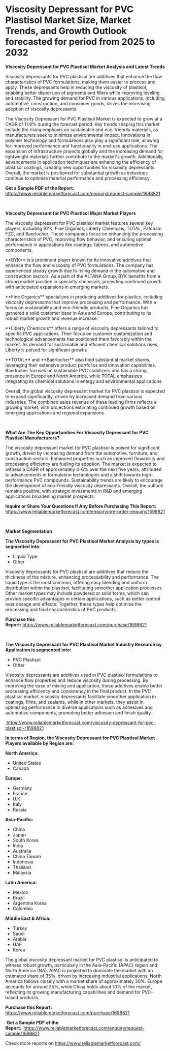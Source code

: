 <p><h1>Viscosity Depressant for PVC Plastisol Market Size, Market Trends, and Growth Outlook forecasted for period from 2025 to 2032</h1></p><p><strong>Viscosity Depressant for PVC Plastisol Market Analysis and Latest Trends</strong></p>
<p><p>Viscosity depressants for PVC plastisol are additives that enhance the flow characteristics of PVC formulations, making them easier to process and apply. These depressants help in reducing the viscosity of plastisol, enabling better dispersion of pigments and fillers while improving leveling and stability. The growing demand for PVC in various applications, including automotive, construction, and consumer goods, drives the increasing adoption of viscosity depressants.</p><p>The Viscosity Depressant for PVC Plastisol Market is expected to grow at a CAGR of 11.9% during the forecast period. Key trends shaping this market include the rising emphasis on sustainable and eco-friendly materials, as manufacturers seek to minimize environmental impact. Innovations in polymer technology and formulations also play a significant role, allowing for improved performance and functionality in end-use applications. The expansion of infrastructure projects globally and the increasing demand for lightweight materials further contribute to the market's growth. Additionally, advancements in application techniques are enhancing the efficiency of plastisol coatings, creating new opportunities for viscosity depressants. Overall, the market is positioned for substantial growth as industries continue to optimize material performance and processing efficiency.</p></p>
<p><strong>Get a Sample PDF of the Report:&nbsp;</strong> <a href="https://www.reliablemarketforecast.com/enquiry/request-sample/1698821?utm_campaign=3068&utm_medium=2&utm_source=Github&utm_content=ia&utm_term=27032025&utm_id=viscosity-depressant-for-pvc-plastisol">https://www.reliablemarketforecast.com/enquiry/request-sample/1698821</a></p>
<p>&nbsp;</p>
<p><strong>Viscosity Depressant for PVC Plastisol Major Market Players</strong></p>
<p><p>The viscosity depressant for PVC plastisol market features several key players, including BYK, Fine Organics, Liberty Chemicals, TOTAL, Patcham FZC, and Baerlocher. These companies focus on enhancing the processing characteristics of PVC, improving flow behavior, and ensuring optimal performance in applications like coatings, fabrics, and automotive components.</p><p>**BYK** is a prominent player known for its innovative additives that enhance the flow and viscosity of PVC formulations. The company has experienced steady growth due to rising demand in the automotive and construction sectors. As a part of the ALTANA Group, BYK benefits from a strong market position in specialty chemicals, projecting continued growth with anticipated expansions in emerging markets.</p><p>**Fine Organics** specializes in producing additives for plastics, including viscosity depressants that improve processing and performance. With a focus on sustainability and eco-friendly products, Fine Organics has garnered a solid customer base in Asia and Europe, contributing to its robust market growth and revenue increase.</p><p>**Liberty Chemicals** offers a range of viscosity depressants tailored to specific PVC applications. Their focus on customer customization and technological advancements has positioned them favorably within the market. As demand for sustainable and efficient chemical solutions rises, Liberty is poised for significant growth.</p><p>**TOTAL** and **Baerlocher** also hold substantial market shares, leveraging their extensive product portfolios and innovation capabilities. Baerlocher focuses on sustainable PVC stabilizers and has a strong presence in Europe and North America, while TOTAL emphasizes integrating its chemical solutions in energy and environmental applications.</p><p>Overall, the global viscosity depressant market for PVC plastisol is expected to expand significantly, driven by increased demand from various industries. The combined sales revenue of these leading firms reflects a growing market, with projections estimating continued growth based on emerging applications and regional expansions.</p></p>
<p>&nbsp;</p>
<p><strong>What Are The Key Opportunities For Viscosity Depressant for PVC Plastisol Manufacturers?</strong></p>
<p><p>The viscosity depressant market for PVC plastisol is poised for significant growth, driven by increasing demand from the automotive, furniture, and construction sectors. Enhanced properties such as improved flowability and processing efficiency are fueling its adoption. The market is expected to witness a CAGR of approximately 4-6% over the next five years, attributed to advancements in formulation technologies and a shift towards high-performance PVC compounds. Sustainability trends are likely to encourage the development of eco-friendly viscosity depressants. Overall, the outlook remains positive, with strategic investments in R&D and emerging applications broadening market prospects.</p></p>
<p><strong>Inquire or Share Your Questions If Any Before Purchasing This Report:</strong> <a href="https://www.reliablemarketforecast.com/enquiry/pre-order-enquiry/1698821?utm_campaign=3068&utm_medium=2&utm_source=Github&utm_content=ia&utm_term=27032025&utm_id=viscosity-depressant-for-pvc-plastisol">https://www.reliablemarketforecast.com/enquiry/pre-order-enquiry/1698821</a></p>
<p>&nbsp;</p>
<p><strong>Market Segmentation</strong></p>
<p><strong>The Viscosity Depressant for PVC Plastisol Market Analysis by types is segmented into:</strong></p>
<p><ul><li>Liquid Type</li><li>Other</li></ul></p>
<p><p>Viscosity depressants for PVC plastisol are additives that reduce the thickness of the mixture, enhancing processability and performance. The liquid type is the most common, offering easy blending and uniform distribution within the plastisol, facilitating smoother application processes. Other market types may include powdered or solid forms, which can provide specific advantages in certain applications, such as better control over dosage and effects. Together, these types help optimize the processing and final characteristics of PVC products.</p></p>
<p><strong>Purchase this Report:&nbsp;</strong><a href="https://www.reliablemarketforecast.com/purchase/1698821?utm_campaign=3068&utm_medium=2&utm_source=Github&utm_content=ia&utm_term=27032025&utm_id=viscosity-depressant-for-pvc-plastisol">https://www.reliablemarketforecast.com/purchase/1698821</a></p>
<p>&nbsp;</p>
<p><strong>The Viscosity Depressant for PVC Plastisol Market Industry Research by Application is segmented into:</strong></p>
<p><ul><li>PVC Plastisol</li><li>Other</li></ul></p>
<p><p>Viscosity depressants are additives used in PVC plastisol formulations to enhance flow properties and reduce viscosity during processing. By improving the ease of mixing and application, these additives enable better processing efficiency and consistency in the final product. In the PVC plastisol market, viscosity depressants facilitate smoother application in coatings, films, and sealants, while in other markets, they assist in optimizing performance in diverse applications such as adhesives and automotive components, promoting better adhesion and finish quality.</p></p>
<p><a href="https://www.reliablemarketforecast.com/viscosity-depressant-for-pvc-plastisol-r1698821?utm_campaign=3068&utm_medium=2&utm_source=Github&utm_content=ia&utm_term=27032025&utm_id=viscosity-depressant-for-pvc-plastisol">&nbsp;https://www.reliablemarketforecast.com/viscosity-depressant-for-pvc-plastisol-r1698821</a></p>
<p><strong>In terms of Region, the Viscosity Depressant for PVC Plastisol Market Players available by Region are:</strong></p>
<p>
    <p> <strong> North America: </strong>
        <ul>
            <li>United States</li>
            <li>Canada</li>
        </ul>
        </p> 
    <p> <strong> Europe: </strong>
        <ul>
            <li>Germany</li>
            <li>France</li>
            <li>U.K.</li>
            <li>Italy</li>
            <li>Russia</li>
        </ul>
        </p> 
    <p> <strong> Asia-Pacific: </strong>
        <ul>
            <li>China</li>
            <li>Japan</li>
            <li>South Korea</li>
            <li>India</li>
            <li>Australia</li>
            <li>China Taiwan</li>
            <li>Indonesia</li>
            <li>Thailand</li>
            <li>Malaysia</li>
        </ul>
        </p> 
    <p> <strong> Latin America: </strong>
        <ul>
            <li>Mexico</li>
            <li>Brazil</li>
            <li>Argentina Korea</li>
            <li>Colombia</li>
        </ul>
        </p> 
    <p> <strong> Middle East & Africa: </strong>
        <ul>
            <li>Turkey</li>
            <li>Saudi</li>
            <li>Arabia</li>
            <li>UAE</li>
            <li>Korea</li>
        </ul>
    </p>
    </p>
<p><p>The global viscosity depressant market for PVC plastisol is anticipated to witness robust growth, particularly in the Asia-Pacific (APAC) region and North America (NA). APAC is projected to dominate the market with an estimated share of 35%, driven by increasing industrial applications. North America follows closely with a market share of approximately 30%. Europe accounts for around 25%, while China holds about 10% of the market, reflecting its growing manufacturing capabilities and demand for PVC-based products.</p></p>
<p><strong>Purchase this Report: </strong><a href="https://www.reliablemarketforecast.com/purchase/1698821?utm_campaign=3068&utm_medium=2&utm_source=Github&utm_content=ia&utm_term=27032025&utm_id=viscosity-depressant-for-pvc-plastisol">https://www.reliablemarketforecast.com/purchase/1698821</a></p>
<p>&nbsp;<strong>Get a Sample PDF of the Report:&nbsp;&nbsp;</strong><a href="https://www.reliablemarketforecast.com/enquiry/request-sample/1698821?utm_campaign=3068&utm_medium=2&utm_source=Github&utm_content=ia&utm_term=27032025&utm_id=viscosity-depressant-for-pvc-plastisol">https://www.reliablemarketforecast.com/enquiry/request-sample/1698821</a></p>
<p><strong></strong></p>
<p>Check more reports on <a href="https://www.reliablemarketforecast.com/?utm_campaign=3068&utm_medium=2&utm_source=Github&utm_content=ia&utm_term=27032025&utm_id=viscosity-depressant-for-pvc-plastisol">https://www.reliablemarketforecast.com/</a></p>